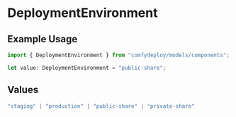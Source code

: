 # DeploymentEnvironment

## Example Usage

```typescript
import { DeploymentEnvironment } from "comfydeploy/models/components";

let value: DeploymentEnvironment = "public-share";
```

## Values

```typescript
"staging" | "production" | "public-share" | "private-share"
```
